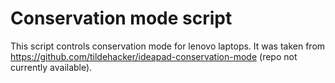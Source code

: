 # Conservation mode script

This script controls conservation mode for lenovo laptops.
It was taken from https://github.com/tildehacker/ideapad-conservation-mode (repo not currently available).
